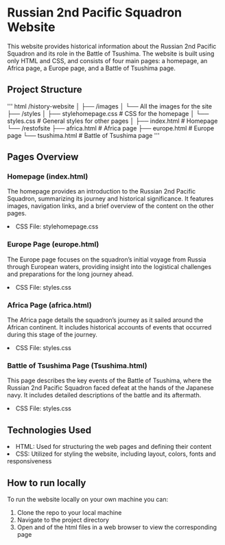 # Russian 2nd Pacific Squadron Website

This website provides historical information about the Russian 2nd Pacific Squadron and its role in the Battle of Tsushima. The website is built using only HTML and CSS, and consists of four main pages: a homepage, an Africa page, a Europe page, and a Battle of Tsushima page.

## Project Structure

'''
html
/history-website
│
├── /images
│   └── All the images for the site
├── /styles
│   ├── stylehomepage.css      # CSS for the homepage
│   └── styles.css        # General styles for other pages
│
├── index.html            # Homepage
└── /restofsite
    ├── africa.html           # Africa page
    ├── europe.html           # Europe page
    └── tsushima.html         # Battle of Tsushima page
'''

## Pages Overview

### Homepage (index.html)
The homepage provides an introduction to the Russian 2nd Pacific Squadron,
summarizing its journey and historical significance. It features images,
navigation links, and a brief overview of the content on the other pages.
<li>CSS File: stylehomepage.css</li>

### Europe Page (europe.html)
The Europe page focuses on the squadron’s initial voyage from Russia through European waters, 
providing insight into the logistical challenges and preparations for the long journey ahead.
<li>CSS File: styles.css</li>

### Africa Page (africa.html)
The Africa page details the squadron’s journey as it sailed around the African continent. 
It includes historical accounts of events that occurred during this stage of the journey.
<li>CSS File: styles.css</li>

### Battle of Tsushima Page (Tsushima.html)
This page describes the key events of the Battle of Tsushima, 
where the Russian 2nd Pacific Squadron faced defeat at the hands of the Japanese navy. 
It includes detailed descriptions of the battle and its aftermath.
<li>CSS File: styles.css</li>

## Technologies Used
<li>HTML: Used for structuring the web pages and defining their content</li>
<li>CSS: Utilized for styling the website, including layout, colors, fonts and responsiveness</li>

## How to run locally
To run the website locally on your own machine you can:
<ol>
  <li>Clone the repo to your local machine</li>
  <li>Navigate to the project directory</li>
  <li>Open and of the html files in a web browser to view the corresponding page</li>
</ol>
